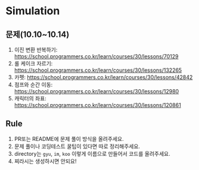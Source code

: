 # Simulation

## 문제(10.10~10.14)  
1. 이진 변환 반복하기: https://school.programmers.co.kr/learn/courses/30/lessons/70129
2. 롤 케이크 자르기: https://school.programmers.co.kr/learn/courses/30/lessons/132265
3. 카펫: https://school.programmers.co.kr/learn/courses/30/lessons/42842
4. 점프와 순간 이동: https://school.programmers.co.kr/learn/courses/30/lessons/12980
5. 캐릭터의 좌표: https://school.programmers.co.kr/learn/courses/30/lessons/120861

## Rule
1. PR또는 README에 문제 풀이 방식을 올려주세요.
2. 문제 풀이나 코딩테스트 꿀팁이 있다면 따로 정리해주세요.
3. directory는 `gyu`, `im`, `koo` 이렇게 이름으로 만들어서 코드를 올려주세요.
4. 찌라시는 생성하시면 안되요!